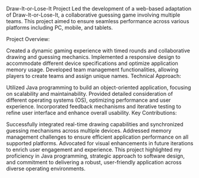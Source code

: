Draw-It-or-Lose-It Project
Led the development of a web-based adaptation of Draw-It-or-Lose-It, a collaborative guessing game involving multiple teams. This project aimed to ensure seamless performance across various platforms including PC, mobile, and tablets.

Project Overview:

Created a dynamic gaming experience with timed rounds and collaborative drawing and guessing mechanics.
Implemented a responsive design to accommodate different device specifications and optimize application memory usage.
Developed team management functionalities, allowing players to create teams and assign unique names.
Technical Approach:

Utilized Java programming to build an object-oriented application, focusing on scalability and maintainability.
Provided detailed consideration of different operating systems (OS), optimizing performance and user experience.
Incorporated feedback mechanisms and iterative testing to refine user interface and enhance overall usability.
Key Contributions:

Successfully integrated real-time drawing capabilities and synchronized guessing mechanisms across multiple devices.
Addressed memory management challenges to ensure efficient application performance on all supported platforms.
Advocated for visual enhancements in future iterations to enrich user engagement and experience.
This project highlighted my proficiency in Java programming, strategic approach to software design, and commitment to delivering a robust, user-friendly application across diverse operating environments.



